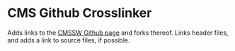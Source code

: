 # CMS Github Crosslinker

Adds links to the [CMSSW Github page](https://github.com/cms-sw/cmssw) and
forks thereof.  Links header files, and adds a link to source files, if
possible.
